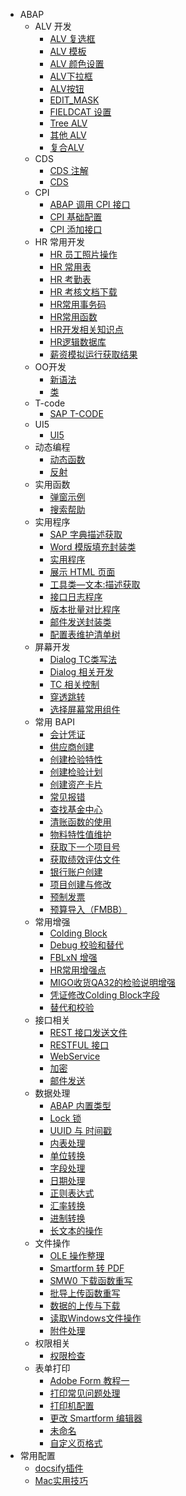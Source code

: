 <!-- _sidebar.md -->
- ABAP
  - ALV 开发
    - [ALV 复选框](/ABAP/ALV%20%E5%BC%80%E5%8F%91/ALV%20%E5%A4%8D%E9%80%89%E6%A1%86.md)
    - [ALV 模板](/ABAP/ALV%20%E5%BC%80%E5%8F%91/ALV%20%E6%A8%A1%E6%9D%BF.md)
    - [ALV 颜色设置](/ABAP/ALV%20%E5%BC%80%E5%8F%91/ALV%20%E9%A2%9C%E8%89%B2%E8%AE%BE%E7%BD%AE.md)
    - [ALV下拉框](/ABAP/ALV%20%E5%BC%80%E5%8F%91/ALV%E4%B8%8B%E6%8B%89%E6%A1%86.md)
    - [ALV按钮](/ABAP/ALV%20%E5%BC%80%E5%8F%91/ALV%E6%8C%89%E9%92%AE.md)
    - [EDIT_MASK](/ABAP/ALV%20%E5%BC%80%E5%8F%91/EDIT_MASK.md)
    - [FIELDCAT 设置](/ABAP/ALV%20%E5%BC%80%E5%8F%91/FIELDCAT%20%E8%AE%BE%E7%BD%AE.md)
    - [Tree ALV](/ABAP/ALV%20%E5%BC%80%E5%8F%91/Tree%20ALV.md)
    - [其他 ALV](/ABAP/ALV%20%E5%BC%80%E5%8F%91/%E5%85%B6%E4%BB%96%20ALV.md)
    - [复合ALV](/ABAP/ALV%20%E5%BC%80%E5%8F%91/%E5%A4%8D%E5%90%88ALV.md)
  - CDS
    - [CDS 注解](/ABAP/CDS/CDS%20%E6%B3%A8%E8%A7%A3.md)
    - [CDS](/ABAP/CDS/CDS.md)
  - CPI
    - [ABAP 调用 CPI 接口](/ABAP/CPI/ABAP%20%E8%B0%83%E7%94%A8%20CPI%20%E6%8E%A5%E5%8F%A3.md)
    - [CPI 基础配置](/ABAP/CPI/CPI%20%E5%9F%BA%E7%A1%80%E9%85%8D%E7%BD%AE.md)
    - [CPI 添加接口](/ABAP/CPI/CPI%20%E6%B7%BB%E5%8A%A0%E6%8E%A5%E5%8F%A3.md)
  - HR 常用开发
    - [HR 员工照片操作](/ABAP/HR%20%E5%B8%B8%E7%94%A8%E5%BC%80%E5%8F%91/HR%20%E5%91%98%E5%B7%A5%E7%85%A7%E7%89%87%E6%93%8D%E4%BD%9C.md)
    - [HR 常用表](/ABAP/HR%20%E5%B8%B8%E7%94%A8%E5%BC%80%E5%8F%91/HR%20%E5%B8%B8%E7%94%A8%E8%A1%A8.md)
    - [HR 考勤表](/ABAP/HR%20%E5%B8%B8%E7%94%A8%E5%BC%80%E5%8F%91/HR%20%E8%80%83%E5%8B%A4%E8%A1%A8.md)
    - [HR 考核文档下载](/ABAP/HR%20%E5%B8%B8%E7%94%A8%E5%BC%80%E5%8F%91/HR%20%E8%80%83%E6%A0%B8%E6%96%87%E6%A1%A3%E4%B8%8B%E8%BD%BD.md)
    - [HR常用事务码](/ABAP/HR%20%E5%B8%B8%E7%94%A8%E5%BC%80%E5%8F%91/HR%E5%B8%B8%E7%94%A8%E4%BA%8B%E5%8A%A1%E7%A0%81.md)
    - [HR常用函数](/ABAP/HR%20%E5%B8%B8%E7%94%A8%E5%BC%80%E5%8F%91/HR%E5%B8%B8%E7%94%A8%E5%87%BD%E6%95%B0.md)
    - [HR开发相关知识点](/ABAP/HR%20%E5%B8%B8%E7%94%A8%E5%BC%80%E5%8F%91/HR%E5%BC%80%E5%8F%91%E7%9B%B8%E5%85%B3%E7%9F%A5%E8%AF%86%E7%82%B9.md)
    - [HR逻辑数据库](/ABAP/HR%20%E5%B8%B8%E7%94%A8%E5%BC%80%E5%8F%91/HR%E9%80%BB%E8%BE%91%E6%95%B0%E6%8D%AE%E5%BA%93.md)
    - [薪资模拟运行获取结果](/ABAP/HR%20%E5%B8%B8%E7%94%A8%E5%BC%80%E5%8F%91/%E8%96%AA%E8%B5%84%E6%A8%A1%E6%8B%9F%E8%BF%90%E8%A1%8C%E8%8E%B7%E5%8F%96%E7%BB%93%E6%9E%9C.md)
  - OO开发
    - [新语法](/ABAP/OO%E5%BC%80%E5%8F%91/%E6%96%B0%E8%AF%AD%E6%B3%95.md)
    - [类](/ABAP/OO%E5%BC%80%E5%8F%91/%E7%B1%BB.md)
  - T-code
    - [SAP T-CODE](/ABAP/T-code/SAP%20T-CODE.md)
  - UI5
    - [UI5](/ABAP/UI5/UI5.md)
  - 动态编程
    - [动态函数](/ABAP/%E5%8A%A8%E6%80%81%E7%BC%96%E7%A8%8B/%E5%8A%A8%E6%80%81%E5%87%BD%E6%95%B0.md)
    - [反射](/ABAP/%E5%8A%A8%E6%80%81%E7%BC%96%E7%A8%8B/%E5%8F%8D%E5%B0%84.md)
  - 实用函数
    - [弹窗示例](/ABAP/%E5%AE%9E%E7%94%A8%E5%87%BD%E6%95%B0/%E5%BC%B9%E7%AA%97%E7%A4%BA%E4%BE%8B.md)
    - [搜索帮助](/ABAP/%E5%AE%9E%E7%94%A8%E5%87%BD%E6%95%B0/%E6%90%9C%E7%B4%A2%E5%B8%AE%E5%8A%A9.md)
  - 实用程序
    - [SAP 字典描述获取](/ABAP/%E5%AE%9E%E7%94%A8%E7%A8%8B%E5%BA%8F/SAP%20%E5%AD%97%E5%85%B8%E6%8F%8F%E8%BF%B0%E8%8E%B7%E5%8F%96.md)
    - [Word 模版填充封装类](/ABAP/%E5%AE%9E%E7%94%A8%E7%A8%8B%E5%BA%8F/Word%20%E6%A8%A1%E7%89%88%E5%A1%AB%E5%85%85%E5%B0%81%E8%A3%85%E7%B1%BB.md)
    - [实用程序](/ABAP/%E5%AE%9E%E7%94%A8%E7%A8%8B%E5%BA%8F/%E5%AE%9E%E7%94%A8%E7%A8%8B%E5%BA%8F.md)
    - [展示 HTML 页面](/ABAP/%E5%AE%9E%E7%94%A8%E7%A8%8B%E5%BA%8F/%E5%B1%95%E7%A4%BA%20HTML%20%E9%A1%B5%E9%9D%A2.md)
    - [工具类—文本:描述获取](/ABAP/%E5%AE%9E%E7%94%A8%E7%A8%8B%E5%BA%8F/%E5%B7%A5%E5%85%B7%E7%B1%BB%E2%80%94%E6%96%87%E6%9C%AC%3A%E6%8F%8F%E8%BF%B0%E8%8E%B7%E5%8F%96.md)
    - [接口日志程序](/ABAP/%E5%AE%9E%E7%94%A8%E7%A8%8B%E5%BA%8F/%E6%8E%A5%E5%8F%A3%E6%97%A5%E5%BF%97%E7%A8%8B%E5%BA%8F.md)
    - [版本批量对比程序](/ABAP/%E5%AE%9E%E7%94%A8%E7%A8%8B%E5%BA%8F/%E7%89%88%E6%9C%AC%E6%89%B9%E9%87%8F%E5%AF%B9%E6%AF%94%E7%A8%8B%E5%BA%8F.md)
    - [邮件发送封装类](/ABAP/%E5%AE%9E%E7%94%A8%E7%A8%8B%E5%BA%8F/%E9%82%AE%E4%BB%B6%E5%8F%91%E9%80%81%E5%B0%81%E8%A3%85%E7%B1%BB.md)
    - [配置表维护清单树](/ABAP/%E5%AE%9E%E7%94%A8%E7%A8%8B%E5%BA%8F/%E9%85%8D%E7%BD%AE%E8%A1%A8%E7%BB%B4%E6%8A%A4%E6%B8%85%E5%8D%95%E6%A0%91.md)
  - 屏幕开发
    - [Dialog TC类写法](/ABAP/%E5%B1%8F%E5%B9%95%E5%BC%80%E5%8F%91/Dialog%20TC%E7%B1%BB%E5%86%99%E6%B3%95.md)
    - [Dialog 相关开发](/ABAP/%E5%B1%8F%E5%B9%95%E5%BC%80%E5%8F%91/Dialog%20%E7%9B%B8%E5%85%B3%E5%BC%80%E5%8F%91.md)
    - [TC 相关控制](/ABAP/%E5%B1%8F%E5%B9%95%E5%BC%80%E5%8F%91/TC%20%E7%9B%B8%E5%85%B3%E6%8E%A7%E5%88%B6.md)
    - [穿透跳转](/ABAP/%E5%B1%8F%E5%B9%95%E5%BC%80%E5%8F%91/%E7%A9%BF%E9%80%8F%E8%B7%B3%E8%BD%AC.md)
    - [选择屏幕常用组件](/ABAP/%E5%B1%8F%E5%B9%95%E5%BC%80%E5%8F%91/%E9%80%89%E6%8B%A9%E5%B1%8F%E5%B9%95%E5%B8%B8%E7%94%A8%E7%BB%84%E4%BB%B6.md)
  - 常用 BAPI
    - [会计凭证](/ABAP/%E5%B8%B8%E7%94%A8%20BAPI/%E4%BC%9A%E8%AE%A1%E5%87%AD%E8%AF%81.md)
    - [供应商创建](/ABAP/%E5%B8%B8%E7%94%A8%20BAPI/%E4%BE%9B%E5%BA%94%E5%95%86%E5%88%9B%E5%BB%BA.md)
    - [创建检验特性](/ABAP/%E5%B8%B8%E7%94%A8%20BAPI/%E5%88%9B%E5%BB%BA%E6%A3%80%E9%AA%8C%E7%89%B9%E6%80%A7.md)
    - [创建检验计划](/ABAP/%E5%B8%B8%E7%94%A8%20BAPI/%E5%88%9B%E5%BB%BA%E6%A3%80%E9%AA%8C%E8%AE%A1%E5%88%92.md)
    - [创建资产卡片](/ABAP/%E5%B8%B8%E7%94%A8%20BAPI/%E5%88%9B%E5%BB%BA%E8%B5%84%E4%BA%A7%E5%8D%A1%E7%89%87.md)
    - [常见报错](/ABAP/%E5%B8%B8%E7%94%A8%20BAPI/%E5%B8%B8%E8%A7%81%E6%8A%A5%E9%94%99.md)
    - [查找基金中心](/ABAP/%E5%B8%B8%E7%94%A8%20BAPI/%E6%9F%A5%E6%89%BE%E5%9F%BA%E9%87%91%E4%B8%AD%E5%BF%83.md)
    - [清账函数的使用](/ABAP/%E5%B8%B8%E7%94%A8%20BAPI/%E6%B8%85%E8%B4%A6%E5%87%BD%E6%95%B0%E7%9A%84%E4%BD%BF%E7%94%A8.md)
    - [物料特性值维护](/ABAP/%E5%B8%B8%E7%94%A8%20BAPI/%E7%89%A9%E6%96%99%E7%89%B9%E6%80%A7%E5%80%BC%E7%BB%B4%E6%8A%A4.md)
    - [获取下一个项目号](/ABAP/%E5%B8%B8%E7%94%A8%20BAPI/%E8%8E%B7%E5%8F%96%E4%B8%8B%E4%B8%80%E4%B8%AA%E9%A1%B9%E7%9B%AE%E5%8F%B7.md)
    - [获取绩效评估文件](/ABAP/%E5%B8%B8%E7%94%A8%20BAPI/%E8%8E%B7%E5%8F%96%E7%BB%A9%E6%95%88%E8%AF%84%E4%BC%B0%E6%96%87%E4%BB%B6.md)
    - [银行账户创建](/ABAP/%E5%B8%B8%E7%94%A8%20BAPI/%E9%93%B6%E8%A1%8C%E8%B4%A6%E6%88%B7%E5%88%9B%E5%BB%BA.md)
    - [项目创建与修改](/ABAP/%E5%B8%B8%E7%94%A8%20BAPI/%E9%A1%B9%E7%9B%AE%E5%88%9B%E5%BB%BA%E4%B8%8E%E4%BF%AE%E6%94%B9.md)
    - [预制发票](/ABAP/%E5%B8%B8%E7%94%A8%20BAPI/%E9%A2%84%E5%88%B6%E5%8F%91%E7%A5%A8.md)
    - [预算导入（FMBB）](/ABAP/%E5%B8%B8%E7%94%A8%20BAPI/%E9%A2%84%E7%AE%97%E5%AF%BC%E5%85%A5%EF%BC%88FMBB%EF%BC%89.md)
  - 常用增强
    - [Colding Block](/ABAP/%E5%B8%B8%E7%94%A8%E5%A2%9E%E5%BC%BA/Colding%20Block.md)
    - [Debug 校验和替代](/ABAP/%E5%B8%B8%E7%94%A8%E5%A2%9E%E5%BC%BA/Debug%20%E6%A0%A1%E9%AA%8C%E5%92%8C%E6%9B%BF%E4%BB%A3.md)
    - [FBLxN 增强](/ABAP/%E5%B8%B8%E7%94%A8%E5%A2%9E%E5%BC%BA/FBLxN%20%E5%A2%9E%E5%BC%BA.md)
    - [HR常用增强点](/ABAP/%E5%B8%B8%E7%94%A8%E5%A2%9E%E5%BC%BA/HR%E5%B8%B8%E7%94%A8%E5%A2%9E%E5%BC%BA%E7%82%B9.md)
    - [MIGO收货QA32的检验说明增强](/ABAP/%E5%B8%B8%E7%94%A8%E5%A2%9E%E5%BC%BA/MIGO%E6%94%B6%E8%B4%A7QA32%E7%9A%84%E6%A3%80%E9%AA%8C%E8%AF%B4%E6%98%8E%E5%A2%9E%E5%BC%BA.md)
    - [凭证修改Colding Block字段](/ABAP/%E5%B8%B8%E7%94%A8%E5%A2%9E%E5%BC%BA/%E5%87%AD%E8%AF%81%E4%BF%AE%E6%94%B9Colding%20Block%E5%AD%97%E6%AE%B5.md)
    - [替代和校验](/ABAP/%E5%B8%B8%E7%94%A8%E5%A2%9E%E5%BC%BA/%E6%9B%BF%E4%BB%A3%E5%92%8C%E6%A0%A1%E9%AA%8C.md)
  - 接口相关
    - [REST 接口发送文件](/ABAP/%E6%8E%A5%E5%8F%A3%E7%9B%B8%E5%85%B3/REST%20%E6%8E%A5%E5%8F%A3%E5%8F%91%E9%80%81%E6%96%87%E4%BB%B6.md)
    - [RESTFUL 接口](/ABAP/%E6%8E%A5%E5%8F%A3%E7%9B%B8%E5%85%B3/RESTFUL%20%E6%8E%A5%E5%8F%A3.md)
    - [WebService](/ABAP/%E6%8E%A5%E5%8F%A3%E7%9B%B8%E5%85%B3/WebService.md)
    - [加密](/ABAP/%E6%8E%A5%E5%8F%A3%E7%9B%B8%E5%85%B3/%E5%8A%A0%E5%AF%86.md)
    - [邮件发送](/ABAP/%E6%8E%A5%E5%8F%A3%E7%9B%B8%E5%85%B3/%E9%82%AE%E4%BB%B6%E5%8F%91%E9%80%81.md)
  - 数据处理
    - [ABAP 内置类型](/ABAP/%E6%95%B0%E6%8D%AE%E5%A4%84%E7%90%86/ABAP%20%E5%86%85%E7%BD%AE%E7%B1%BB%E5%9E%8B.md)
    - [Lock 锁](/ABAP/%E6%95%B0%E6%8D%AE%E5%A4%84%E7%90%86/Lock%20%E9%94%81.md)
    - [UUID 与 时间戳](/ABAP/%E6%95%B0%E6%8D%AE%E5%A4%84%E7%90%86/UUID%20%E4%B8%8E%20%E6%97%B6%E9%97%B4%E6%88%B3.md)
    - [内表处理](/ABAP/%E6%95%B0%E6%8D%AE%E5%A4%84%E7%90%86/%E5%86%85%E8%A1%A8%E5%A4%84%E7%90%86.md)
    - [单位转换](/ABAP/%E6%95%B0%E6%8D%AE%E5%A4%84%E7%90%86/%E5%8D%95%E4%BD%8D%E8%BD%AC%E6%8D%A2.md)
    - [字段处理](/ABAP/%E6%95%B0%E6%8D%AE%E5%A4%84%E7%90%86/%E5%AD%97%E6%AE%B5%E5%A4%84%E7%90%86.md)
    - [日期处理](/ABAP/%E6%95%B0%E6%8D%AE%E5%A4%84%E7%90%86/%E6%97%A5%E6%9C%9F%E5%A4%84%E7%90%86.md)
    - [正则表达式](/ABAP/%E6%95%B0%E6%8D%AE%E5%A4%84%E7%90%86/%E6%AD%A3%E5%88%99%E8%A1%A8%E8%BE%BE%E5%BC%8F.md)
    - [汇率转换](/ABAP/%E6%95%B0%E6%8D%AE%E5%A4%84%E7%90%86/%E6%B1%87%E7%8E%87%E8%BD%AC%E6%8D%A2.md)
    - [进制转换](/ABAP/%E6%95%B0%E6%8D%AE%E5%A4%84%E7%90%86/%E8%BF%9B%E5%88%B6%E8%BD%AC%E6%8D%A2.md)
    - [长文本的操作](/ABAP/%E6%95%B0%E6%8D%AE%E5%A4%84%E7%90%86/%E9%95%BF%E6%96%87%E6%9C%AC%E7%9A%84%E6%93%8D%E4%BD%9C.md)
  - 文件操作
    - [OLE 操作整理](/ABAP/%E6%96%87%E4%BB%B6%E6%93%8D%E4%BD%9C/OLE%20%E6%93%8D%E4%BD%9C%E6%95%B4%E7%90%86.md)
    - [Smartform 转 PDF](/ABAP/%E6%96%87%E4%BB%B6%E6%93%8D%E4%BD%9C/Smartform%20%E8%BD%AC%20PDF.md)
    - [SMW0 下载函数重写](/ABAP/%E6%96%87%E4%BB%B6%E6%93%8D%E4%BD%9C/SMW0%20%E4%B8%8B%E8%BD%BD%E5%87%BD%E6%95%B0%E9%87%8D%E5%86%99.md)
    - [批导上传函数重写](/ABAP/%E6%96%87%E4%BB%B6%E6%93%8D%E4%BD%9C/%E6%89%B9%E5%AF%BC%E4%B8%8A%E4%BC%A0%E5%87%BD%E6%95%B0%E9%87%8D%E5%86%99.md)
    - [数据的上传与下载](/ABAP/%E6%96%87%E4%BB%B6%E6%93%8D%E4%BD%9C/%E6%95%B0%E6%8D%AE%E7%9A%84%E4%B8%8A%E4%BC%A0%E4%B8%8E%E4%B8%8B%E8%BD%BD.md)
    - [读取Windows文件操作](/ABAP/%E6%96%87%E4%BB%B6%E6%93%8D%E4%BD%9C/%E8%AF%BB%E5%8F%96Windows%E6%96%87%E4%BB%B6%E6%93%8D%E4%BD%9C.md)
    - [附件处理](/ABAP/%E6%96%87%E4%BB%B6%E6%93%8D%E4%BD%9C/%E9%99%84%E4%BB%B6%E5%A4%84%E7%90%86.md)
  - 权限相关
    - [权限检查](/ABAP/%E6%9D%83%E9%99%90%E7%9B%B8%E5%85%B3/%E6%9D%83%E9%99%90%E6%A3%80%E6%9F%A5.md)
  - 表单打印
    - [Adobe Form 教程一](/ABAP/%E8%A1%A8%E5%8D%95%E6%89%93%E5%8D%B0/Adobe%20Form%20%E6%95%99%E7%A8%8B%E4%B8%80.md)
    - [打印常见问题处理](/ABAP/%E8%A1%A8%E5%8D%95%E6%89%93%E5%8D%B0/%E6%89%93%E5%8D%B0%E5%B8%B8%E8%A7%81%E9%97%AE%E9%A2%98%E5%A4%84%E7%90%86.md)
    - [打印机配置](/ABAP/%E8%A1%A8%E5%8D%95%E6%89%93%E5%8D%B0/%E6%89%93%E5%8D%B0%E6%9C%BA%E9%85%8D%E7%BD%AE.md)
    - [更改 Smartform 编辑器](/ABAP/%E8%A1%A8%E5%8D%95%E6%89%93%E5%8D%B0/%E6%9B%B4%E6%94%B9%20Smartform%20%E7%BC%96%E8%BE%91%E5%99%A8.md)
    - [未命名](/ABAP/%E8%A1%A8%E5%8D%95%E6%89%93%E5%8D%B0/%E6%9C%AA%E5%91%BD%E5%90%8D.md)
    - [自定义页格式](/ABAP/%E8%A1%A8%E5%8D%95%E6%89%93%E5%8D%B0/%E8%87%AA%E5%AE%9A%E4%B9%89%E9%A1%B5%E6%A0%BC%E5%BC%8F.md)
- 常用配置
  - [docsify插件](/%E5%B8%B8%E7%94%A8%E9%85%8D%E7%BD%AE/docsify%E6%8F%92%E4%BB%B6.md)
  - [Mac实用技巧](/%E5%B8%B8%E7%94%A8%E9%85%8D%E7%BD%AE/Mac%E5%AE%9E%E7%94%A8%E6%8A%80%E5%B7%A7.md)